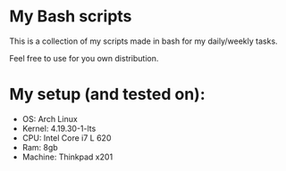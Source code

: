 # My Bash scripts
This is a collection of my scripts made in bash for my daily/weekly tasks.

Feel free to use for you own distribution.

# My setup (and tested on):
- OS: Arch Linux
- Kernel: 4.19.30-1-lts
- CPU: Intel Core i7 L 620
- Ram: 8gb
- Machine: Thinkpad x201
